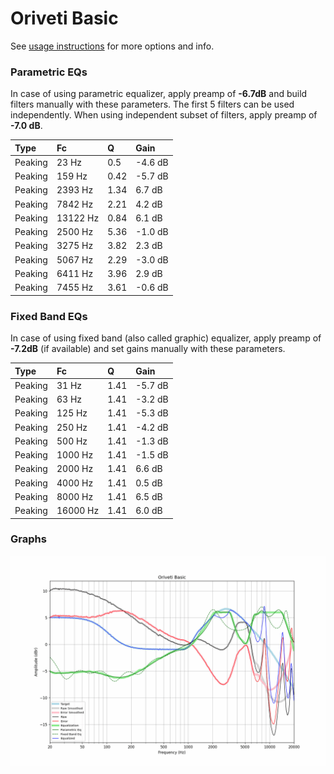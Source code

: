 # Oriveti Basic
See [usage instructions](https://github.com/jaakkopasanen/AutoEq#usage) for more options and info.

### Parametric EQs
In case of using parametric equalizer, apply preamp of **-6.7dB** and build filters manually
with these parameters. The first 5 filters can be used independently.
When using independent subset of filters, apply preamp of **-7.0 dB**.

| Type    | Fc       |    Q | Gain    |
|:--------|:---------|:-----|:--------|
| Peaking | 23 Hz    | 0.5  | -4.6 dB |
| Peaking | 159 Hz   | 0.42 | -5.7 dB |
| Peaking | 2393 Hz  | 1.34 | 6.7 dB  |
| Peaking | 7842 Hz  | 2.21 | 4.2 dB  |
| Peaking | 13122 Hz | 0.84 | 6.1 dB  |
| Peaking | 2500 Hz  | 5.36 | -1.0 dB |
| Peaking | 3275 Hz  | 3.82 | 2.3 dB  |
| Peaking | 5067 Hz  | 2.29 | -3.0 dB |
| Peaking | 6411 Hz  | 3.96 | 2.9 dB  |
| Peaking | 7455 Hz  | 3.61 | -0.6 dB |

### Fixed Band EQs
In case of using fixed band (also called graphic) equalizer, apply preamp of **-7.2dB**
(if available) and set gains manually with these parameters.

| Type    | Fc       |    Q | Gain    |
|:--------|:---------|:-----|:--------|
| Peaking | 31 Hz    | 1.41 | -5.7 dB |
| Peaking | 63 Hz    | 1.41 | -3.2 dB |
| Peaking | 125 Hz   | 1.41 | -5.3 dB |
| Peaking | 250 Hz   | 1.41 | -4.2 dB |
| Peaking | 500 Hz   | 1.41 | -1.3 dB |
| Peaking | 1000 Hz  | 1.41 | -1.5 dB |
| Peaking | 2000 Hz  | 1.41 | 6.6 dB  |
| Peaking | 4000 Hz  | 1.41 | 0.5 dB  |
| Peaking | 8000 Hz  | 1.41 | 6.5 dB  |
| Peaking | 16000 Hz | 1.41 | 6.0 dB  |

### Graphs
![](./Oriveti%20Basic.png)